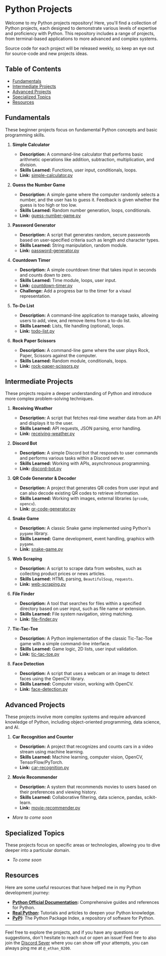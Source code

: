 # Python Projects

Welcome to my Python projects repository! Here, you'll find a collection of Python projects, each designed to demonstrate various levels of expertise and proficiency with Python. This repository includes a range of projects, from terminal-based applications to more advanced and complex systems.

Source code for each project will be released weekly, so keep an eye out for source-code and new projects ideas. 

## Table of Contents

- [Fundamentals](#fundamentals)
- [Intermediate Projects](#intermediate-projects)
- [Advanced Projects](#advanced-projects)
- [Specialized Topics](#specialized-topics)
- [Resources](#resources)

## Fundamentals

These beginner projects focus on fundamental Python concepts and basic programming skills.

1. **Simple Calculator**
   - **Description:** A command-line calculator that performs basic arithmetic operations like addition, subtraction, multiplication, and division.
   - **Skills Learned:** Functions, user input, conditionals, loops.
   - **Link:** [simple-calculator.py](./fundamentals/calculator.py)

2. **Guess the Number Game**
   - **Description:** A simple game where the computer randomly selects a number, and the user has to guess it. Feedback is given whether the guess is too high or too low.
   - **Skills Learned:** Random number generation, loops, conditionals.
   - **Link:** [guess-number-game.py](./fundamentals/guess_number.py)

3. **Password Generator**
   - **Description:** A script that generates random, secure passwords based on user-specified criteria such as length and character types.
   - **Skills Learned:** String manipulation, random module.
   - **Link:** [password-generator.py](./fundamentals/password-generator.py)

4. **Countdown Timer**
   - **Description:** A simple countdown timer that takes input in seconds and counts down to zero.
   - **Skills Learned:** Time module, loops, user input.
   - **Link:** [countdown-timer.py](./fundamentals/countdown-timer.py)
   - **Challenge:** Add a progress bar to the timer for a visaul representation. 

5. **To-Do List**
   - **Description:** A command-line application to manage tasks, allowing users to add, view, and remove items from a to-do list.
   - **Skills Learned:** Lists, file handling (optional), loops.
   - **Link:** [todo-list.py](./fundamentals/todo-list.py)

6. **Rock Paper Scissors**
   - **Description:** A command-line game where the user plays Rock, Paper, Scissors against the computer.
   - **Skills Learned:** Random module, conditionals, loops.
   - **Link:** [rock-paper-scissors.py](./fundamentals/rock-paper-scissors.py)

## Intermediate Projects

These projects require a deeper understanding of Python and introduce more complex problem-solving techniques.

1. **Receiving Weather**
   - **Description:** A script that fetches real-time weather data from an API and displays it to the user.
   - **Skills Learned:** API requests, JSON parsing, error handling.
   - **Link:** [receiving-weather.py](./intermediate/receiving-weather.py)

2. **Discord Bot**
   - **Description:** A simple Discord bot that responds to user commands and performs various tasks within a Discord server.
   - **Skills Learned:** Working with APIs, asynchronous programming.
   - **Link:** [discord-bot.py](./intermediate/discord-bot.py)

3. **QR Code Generator & Decoder**
   - **Description:** A project that generates QR codes from user input and can also decode existing QR codes to retrieve information.
   - **Skills Learned:** Working with images, external libraries (`qrcode`, `opencv`).
   - **Link:** [qr-code-generator.py](./intermediate/qr-code-generator.py)

4. **Snake Game**
   - **Description:** A classic Snake game implemented using Python's `pygame` library.
   - **Skills Learned:** Game development, event handling, graphics with `pygame`.
   - **Link:** [snake-game.py](./intermediate/snake-game.py)

5. **Web Scraping**
   - **Description:** A script to scrape data from websites, such as collecting product prices or news articles.
   - **Skills Learned:** HTML parsing, `BeautifulSoup`, `requests`.
   - **Link:** [web-scraping.py](./intermediate/web-scraping.py)

6. **File Finder**
   - **Description:** A tool that searches for files within a specified directory based on user input, such as file name or extension.
   - **Skills Learned:** File system navigation, string matching.
   - **Link:** [file-finder.py](./intermediate/file-finder.py)

7. **Tic-Tac-Toe**
   - **Description:** A Python implementation of the classic Tic-Tac-Toe game with a simple command-line interface.
   - **Skills Learned:** Game logic, 2D lists, user input validation.
   - **Link:** [tic-tac-toe.py](./intermediate/tic-tac-toe.py)

8. **Face Detection**
   - **Description:** A script that uses a webcam or an image to detect faces using the OpenCV library.
   - **Skills Learned:** Computer vision, working with OpenCV.
   - **Link:** [face-detection.py](./intermediate/face-detection.py)

## Advanced Projects

These projects involve more complex systems and require advanced knowledge of Python, including object-oriented programming, data science, and AI.

1. **Car Recognition and Counter**
   - **Description:** A project that recognizes and counts cars in a video stream using machine learning.
   - **Skills Learned:** Machine learning, computer vision, OpenCV, TensorFlow/PyTorch.
   - **Link:** [car-recognition.py](./advanced/car-recognition.py)

2. **Movie Recommender**
   - **Description:** A system that recommends movies to users based on their preferences and viewing history.
   - **Skills Learned:** Collaborative filtering, data science, pandas, scikit-learn.
   - **Link:** [movie-recommender.py](./advanced/movie-recommender.py)


* *More to come soon*

## Specialized Topics

These projects focus on specific areas or technologies, allowing you to dive deeper into a particular domain.

* *To come soon*

## Resources

Here are some useful resources that have helped me in my Python development journey:

- **[Python Official Documentation](https://docs.python.org/3/):** Comprehensive guides and references for Python.
- **[Real Python](https://realpython.com/):** Tutorials and articles to deepen your Python knowledge.
- **[PyPI](https://pypi.org/):** The Python Package Index, a repository of software for Python.

---

Feel free to explore the projects, and if you have any questions or suggestions, don't hesitate to reach out or open an issue!
Feel free to also join the [Discord Sever](https://discord.gg/sm2ZdxvU6y) where you can show off your attempts, you can always ping me at `@_ethan_0200`. 